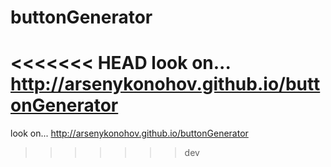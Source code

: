 buttonGenerator
===============
<<<<<<< HEAD
look on...
http://arsenykonohov.github.io/buttonGenerator
=======

look on... http://arsenykonohov.github.io/buttonGenerator
>>>>>>> dev
